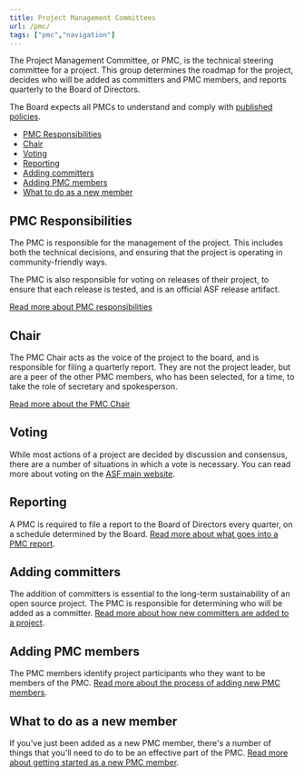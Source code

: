 ```yaml
---
title: Project Management Committees
url: /pmc/
tags: ["pmc","navigation"]
---
```


The Project Management Committee, or PMC, is the technical steering
committee for a project. This group determines the roadmap for the
project, decides who will be added as committers and PMC members, and
reports quarterly to the Board of Directors.

The Board expects all PMCs to understand and comply with [published 
policies](https://www.apache.org/dev/pmc.html#policy).

* [PMC Responsibilities](#pmc-responsibilities)
* [Chair](#chair)
* [Voting](#voting)
* [Reporting](#reporting)
* [Adding committers](#adding-committers)
* [Adding PMC members](#adding-pmc-members)
* [What to do as a new member](#what-to-do-as-a-new-member)

## PMC Responsibilities

The PMC is responsible for the management of the project. This includes
both the technical decisions, and ensuring that the project is operating
in community-friendly ways.

The PMC is also responsible for voting on releases of their project, to
ensure that each release is tested, and is an official ASF release
artifact.

[Read more about PMC responsibilities](/pmc/responsibilities.html)


## Chair

The PMC Chair acts as the voice of the project to the board, and is
responsible for filing a quarterly report. They are not the project
leader, but are a peer of the other PMC members, who has been selected,
for a time, to take the role of secretary and spokesperson.

[Read more about the PMC Chair](/pmc/chair.html)

## Voting

While most actions of a project are decided by discussion and consensus,
there are a number of situations in which a vote is necessary. You can
read more about voting on the [ASF main
website](https://apache.org/foundation/voting.html).

## Reporting

A PMC is required to file a report to the Board of Directors every
quarter, on a schedule determined by the Board. [Read more about what
goes into a PMC report](/pmc/reporting.html).

## Adding committers

The addition of committers is essential to the long-term 
sustainability of an open source project. The PMC is responsible for
determining who will be added as a committer. [Read more about how new
committers are added to a project](/pmc/adding-committers.html).

## Adding PMC members

The PMC members identify project participants who they want to be
members of the PMC. [Read more about the process of adding new PMC
members](/pmc/adding-pmc-members.html).

## What to do as a new member

If you've just been added as a new PMC member, there's a number of
things that you'll need to do to be an effective part of the PMC. [Read
more about getting started as a new PMC member](/pmc/new-member.html).
